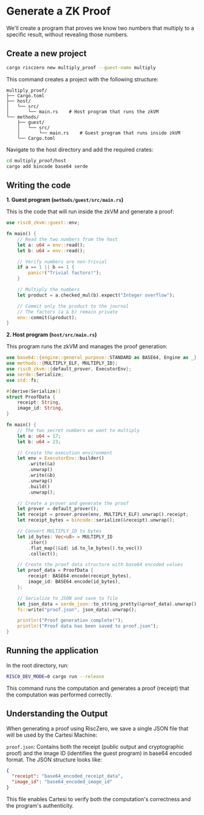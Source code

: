 # Generate a ZK Proof

We'll create a program that proves we know two numbers that multiply to a specific result, without revealing those numbers.

## Create a new project

```bash
cargo risczero new multiply_proof --guest-name multiply
```

This command creates a project with the following structure:

```
multiply_proof/
├── Cargo.toml
├── host/
│   └── src/
│       └── main.rs    # Host program that runs the zkVM
└── methods/
    ├── guest/
    │   └── src/
    │       └── main.rs    # Guest program that runs inside zkVM
    └── Cargo.toml
```

Navigate to the host directory and add the required crates:

```bash
cd multiply_proof/host
cargo add bincode base64 serde
```

## Writing the code

**1. Guest program (`methods/guest/src/main.rs`)**

This is the code that will run inside the zkVM and generate a proof:

```rust
use risc0_zkvm::guest::env;

fn main() {
    // Read the two numbers from the host
    let a: u64 = env::read();
    let b: u64 = env::read();

    // Verify numbers are non-trivial
    if a == 1 || b == 1 {
        panic!("Trivial factors!");
    }

    // Multiply the numbers
    let product = a.checked_mul(b).expect("Integer overflow");

    // Commit only the product to the journal
    // The factors (a & b) remain private
    env::commit(&product);
}
```

**2. Host program (`host/src/main.rs`)**

This program runs the zkVM and manages the proof generation:

```rust
use base64::{engine::general_purpose::STANDARD as BASE64, Engine as _};
use methods::{MULTIPLY_ELF, MULTIPLY_ID};
use risc0_zkvm::{default_prover, ExecutorEnv};
use serde::Serialize;
use std::fs;

#[derive(Serialize)]
struct ProofData {
    receipt: String,
    image_id: String,
}

fn main() {
    // The two secret numbers we want to multiply
    let a: u64 = 17;
    let b: u64 = 23;

    // Create the execution environment
    let env = ExecutorEnv::builder()
        .write(&a)
        .unwrap()
        .write(&b)
        .unwrap()
        .build()
        .unwrap();

    // Create a prover and generate the proof
    let prover = default_prover();
    let receipt = prover.prove(env, MULTIPLY_ELF).unwrap().receipt;
    let receipt_bytes = bincode::serialize(&receipt).unwrap();

    // Convert MULTIPLY_ID to bytes
    let id_bytes: Vec<u8> = MULTIPLY_ID
        .iter()
        .flat_map(|&id| id.to_le_bytes().to_vec())
        .collect();

    // Create the proof data structure with base64 encoded values
    let proof_data = ProofData {
        receipt: BASE64.encode(receipt_bytes),
        image_id: BASE64.encode(id_bytes),
    };

    // Serialize to JSON and save to file
    let json_data = serde_json::to_string_pretty(&proof_data).unwrap();
    fs::write("proof.json", json_data).unwrap();

    println!("Proof generation complete!");
    println!("Proof data has been saved to proof.json");
}
```

## Running the application

In the root directory, run:

```bash
RISC0_DEV_MODE=0 cargo run --release
```

This command runs the computation and generates a proof (receipt) that the computation was performed correctly.

## Understanding the Output

When generating a proof using RiscZero, we save a single JSON file that will be used by the Cartesi Machine:

`proof.json`: Contains both the receipt (public output and cryptographic proof) and the image ID (identifies the guest program) in base64 encoded format. The JSON structure looks like:

```json
{
  "receipt": "base64_encoded_receipt_data",
  "image_id": "base64_encoded_image_id"
}
```

This file enables Cartesi to verify both the computation's correctness and the program's authenticity.
